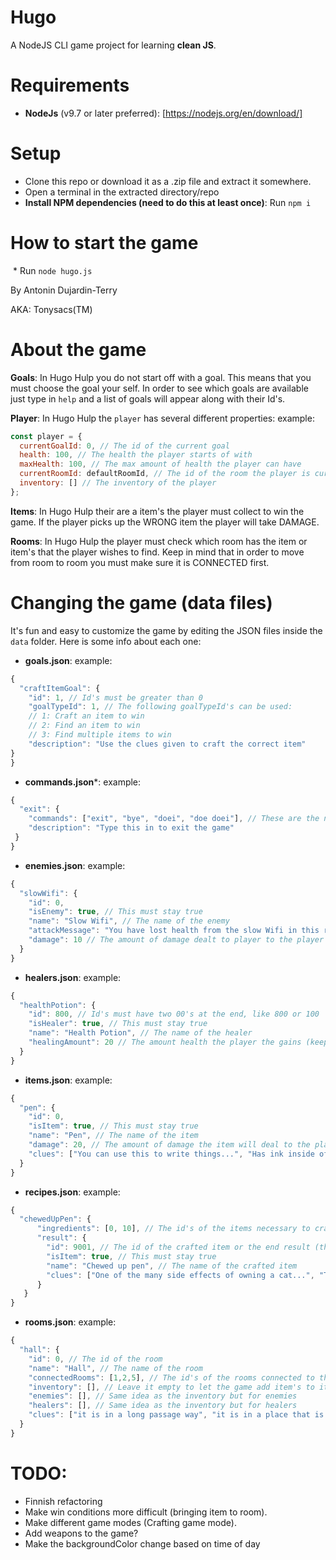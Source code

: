 # Hugo

A NodeJS CLI game project for learning **clean JS**.

# Requirements

 * **NodeJs** (v9.7 or later preferred): [https://nodejs.org/en/download/]

# Setup

  * Clone this repo or download it as a .zip file and extract it somewhere.
  * Open a terminal in the extracted directory/repo
  * **Install NPM dependencies (need to do this at least once)**: Run `npm i`

# How to start the game


  * Run `node hugo.js`


By Antonin Dujardin-Terry

AKA: Tonysacs(TM)

# About the game

  **Goals**: In Hugo Hulp you do not start off with a goal. This means that you must choose the goal your self. In order to see which goals are available just type in `help` and a list of goals will appear along with their Id's.

  **Player**: In Hugo Hulp the `player` has several different properties: example:

  ```js
  const player = {
    currentGoalId: 0, // The id of the current goal
    health: 100, // The health the player starts of with
    maxHealth: 100, // The max amount of health the player can have
    currentRoomId: defaultRoomId, // The id of the room the player is current in
    inventory: [] // The inventory of the player
  };
  ```
  **Items**: In Hugo Hulp their are a item's the player must collect to win the game. If the player picks up the WRONG item the player will take DAMAGE.

  **Rooms**: In Hugo Hulp the player must check which room has the item or item's that the player wishes to find. Keep in mind that in order to move from room to room you must make sure it is CONNECTED first.

# Changing the game (data files)

   It's fun and easy to customize the game by editing the JSON files inside the `data` folder. Here is some info about each one:

  * **goals.json**: example:

  ```js
  {
    "craftItemGoal": {
      "id": 1, // Id's must be greater than 0
      "goalTypeId": 1, // The following goalTypeId's can be used:
      // 1: Craft an item to win
      // 2: Find an item to win
      // 3: Find multiple items to win
      "description": "Use the clues given to craft the correct item"
  }
}
  ```

  * **commands.json***: example:

  ```js
  {
    "exit": {
      "commands": ["exit", "bye", "doei", "doe doei"], // These are the names of the commands, make sure that they don't        conflict with other commands
      "description": "Type this in to exit the game"
   }
  }
```

* **enemies.json**: example:

```js
{
  "slowWifi": {
    "id": 0,
    "isEnemy": true, // This must stay true
    "name": "Slow Wifi", // The name of the enemy
    "attackMessage": "You have lost health from the slow Wifi in this room...", // The message that is shown when attacked
    "damage": 10 // The amount of damage dealt to player to the player (keep in mind that 100 means instant death as the player has a max of 100 health)
  }
}
```

* **healers.json**: example:

```js
{
  "healthPotion": {
    "id": 800, // Id's must have two 00's at the end, like 800 or 100
    "isHealer": true, // This must stay true
    "name": "Health Potion", // The name of the healer
    "healingAmount": 20 // The amount health the player the gains (keep in mind that the player has a max of 100 health)
  }
}
```

* **items.json**: example:

```js
{
  "pen": {
    "id": 0,
    "isItem": true, // This must stay true
    "name": "Pen", // The name of the item
    "damage": 20, // The amount of damage the item will deal to the player (keep in mind that the player has a max of 100 health)
    "clues": ["You can use this to write things...", "Has ink inside of it...", "Cats love to play with them..."] // The clues for the item
  }
}
```

* **recipes.json**: example:

```js
{
  "chewedUpPen": {
      "ingredients": [0, 10], // The id's of the items necessary to craft this item  
      "result": {
        "id": 9001, // The id of the crafted item or the end result (the id has to have 4 digits)
        "isItem": true, // This must stay true
        "name": "Chewed up pen", // The name of the crafted item
        "clues": ["One of the many side effects of owning a cat...", "This used to be a perfectly good pen, but a certain beast came and ruined it"] // The clues for the crafted item
      }
   }
}

```

* **rooms.json**: example:

```js
{
  "hall": {
    "id": 0, // The id of the room
    "name": "Hall", // The name of the room
    "connectedRooms": [1,2,5], // The id's of the rooms connected to this room
    "inventory": [], // Leave it empty to let the game add item's to it randomly otherwise if you wanna do it manually then put the id's of the items
    "enemies": [], // Same idea as the inventory but for enemies
    "healers": [], // Same idea as the inventory but for healers
    "clues": ["it is in a long passage way", "it is in a place that is a bridge to the other rooms", "it is in that corridor never seems to end..."] // The clue for the room
  }
}

```

# TODO:
  * Finnish refactoring
  * Make win conditions more difficult (bringing item to room).
  * Make different game modes (Crafting game mode).
  * Add weapons to the game?
  * Make the backgroundColor change based on time of day
